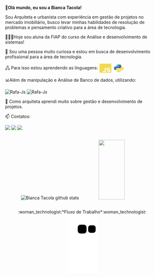 
**👋Olá mundo, eu sou a Bianca Tacola!** 

<html>
<head>

<p>Sou Arquiteta e urbanista com experiência em gestão de projetos no mercado imobiliário, busco levar minhas habilidades de resolução de problemas e pensamento criativo para a área de tecnologia. </p>
</head>
<p>👩🏻‍🎓Hoje sou aluna da FIAP do curso de Análise e desenvolvimento de sistemas! </p>
<p>🔭 Sou uma pessoa muito curiosa e estou em busca de desenvolvimento profissional para a área de tecnologia. </p>
<p>🖧 Para isso estou aprendendo as linguagens:
  <img align="center" alt="Rafa-Js" height="30" width="40" src="https://raw.githubusercontent.com/devicons/devicon/master/icons/javascript/javascript-plain.svg">  <img align="center" alt="Rafa-Python" height="30" width="40" src="https://raw.githubusercontent.com/devicons/devicon/master/icons/python/python-original.svg"></p>
<p>📊Além de manipulação e Análise de Banco de dados, utilizando:

 <img align="center" alt="Rafa-Js" height="30" width="70" src="https://img.shields.io/badge/MySQL-005C84?style=for-the-badge&logo=mysql&logoColor=white">  <img align="center" alt="Rafa-Js" height="30" width="70" src="https://img.shields.io/badge/Oracle-F80000?style=for-the-badge&logo=Oracle&logoColor=white"></p>

<p>📐 Como arquiteta aprendi muito sobre gestão e desenvolvimento de projetos. </p>

<p>📫 Contatos: </p>
<p></p>
  <a href="https://instagram.com/biancasouza_tacola" target="_blank"><img src="https://img.shields.io/badge/-Instagram-%23E4405F?style=for-the-badge&logo=instagram&logoColor=white" target="_blank"></a>
 	<a href="https://discord.gg/Bianca Souza#3851" target="_blank"><img src="https://img.shields.io/badge/Discord-7289DA?style=for-the-badge&logo=discord&logoColor=white" target="_blank"></a> 
  <a href="https://www.linkedin.com/in/bianca-souza-tacola/" target="_blank"><img src="https://img.shields.io/badge/-LinkedIn-%230077B5?style=for-the-badge&logo=linkedin&logoColor=white" target="_blank"></a> 


##


<div align="center">  
  <img width="49%" height="195px" src="https://github-readme-stats.vercel.app/api?username=BiancaTacola&show_icons=true&count_private=true&hide_border=true&title_color=ff91a4&icon_color=ff91a4&text_color=c9d1d9&bg_color=0d1117" alt="Bianca Tacola github stats" /> 
  <img width="41%" height="195px" src="https://github-readme-stats.vercel.app/api/top-langs/?username=BiancaTacola&layout=compact&hide_border=true&title_color=ff91a4&text_color=ff91a4&bg_color=0d1117" /></div>

##
<div align="center">
:woman_technologist:*Fluxo de Trabalho*:woman_technologist:
  <img src="https://github.com/BiancaTacola/BiancaTacola/raw/output/github-contribution-grid-snake.svg" alt="Snake animation" style="max-width: 100%;">
</div>
</html>


